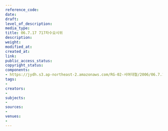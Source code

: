 ```yaml
---
reference_code: 
date: 
draft: 
level_of_description: 
media_type: 
title: 06.7.17 717차수요시위
description: 
weight: 
modified_at: 
created_at: 
link: 
public_access_status: 
copyright_status: 
components:
- https://jydh.s3.ap-northeast-2.amazonaws.com/RG-02-서여대협/2006/06.7.17+717차수요시위.jpg
tags:
- 
creators:
- 
subjects:
- 
sources:
- 
venues:
- 
---
```

